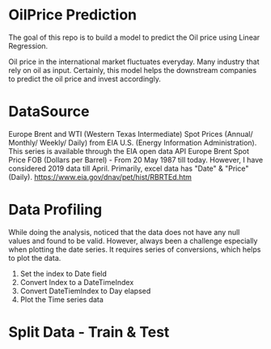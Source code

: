 # OilPrice Prediction
The goal of this repo is to build a model to predict the Oil price using Linear Regression.

Oil price in the international market fluctuates everyday. Many industry that rely on oil as input. Certainly, this model helps the downstream companies to predict the oil price and invest accordingly.

# DataSource
Europe Brent and WTI (Western Texas Intermediate) Spot Prices (Annual/ Monthly/ Weekly/ Daily) from EIA U.S. (Energy Information Administration). This series is available through the EIA open data API
Europe Brent Spot Price FOB (Dollars per Barrel) - From 20 May 1987 till today. However, I have considered 2019 data till April. Primarily, excel data has "Date" & "Price" (Daily).
https://www.eia.gov/dnav/pet/hist/RBRTEd.htm



# Data Profiling
While doing the analysis, noticed that the data does not have any null values and found to be valid. 
However, always been a challenge especially when plotting the date series. It requires series of conversions, which helps to plot the data.

1. Set the index to Date field
2. Convert Index to a DateTimeIndex
3. Convert DateTiemIndex to Day elapsed
4. Plot the Time series data

# Split Data - Train & Test
